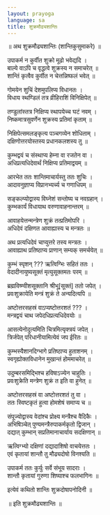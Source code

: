```yaml
---
layout: prayoga
language: sa
title: शुक्रमौढ्यशान्तिः
---
```



॥ अथ शुक्रमौढ्यशान्तिः (शान्तिकुसुमाकरे) ॥ 

उपाकर्म न कुर्वीत शुक्रो मूढो भवेद्यदि ।  
बाल्ये वाऽपि च वृद्धत्वे शुक्रस्य न समाचरेत् ॥  
शान्तिं कृत्वैव कुर्वीत न चेत्तन्निष्फलं भवेत् ॥

गोमयेन शुचिं देशमुपलिप्य विधानतः ।  
विधाय स्थण्डिलं तत्र व्रीहिराशिं विनिक्षिपेत् ॥

तण्डुलांस्तत्र निक्षिप्य स्थापयेच्च घटं नवम् ।  
निष्कमात्रसुवर्णेन शुक्रस्य प्रतिमां कृताम् ॥ 

निक्षिपेत्समलङ्कृत्य पञ्चगव्येन शोधिताम् ।  
दक्षिणोत्तरयोस्तस्य प्रधानकलशस्य तु ॥ 

कुम्भद्वयं च संस्थाप्य हेम्ना वा रजतेन वा ।  
अधिप्रत्यधिदेवार्थं निक्षिप्य प्रतिमाद्वयम् ॥ 

आरभेत ततः शान्तिमाचार्यस्तु ततः शुचिः ।  
आदावनुज्ञाप्य विप्रानभ्यर्च्य च गणाधिपम् ॥ 

सङ्कल्प्योद्वास्य विघ्नेशं सन्तोष्य च नवग्रहान् ।  
कुम्भकार्यं विधायाथ वरुणावाहनान्तरम् ॥ 

आवाहयेत्तन्मन्त्रेण शुक्रं तत्प्रतिमोपरि ।  
अधिदेवं दक्षिणत आवाह्यास्य च मन्त्रतः ॥ 

अथ प्रत्यधिदेवं चाप्युत्तरे तस्य मन्त्रतः ।  
आवाह्याथ प्रतिष्ठाप्य प्राणान् सम्यक् समर्चयेत् ॥ 

कुम्भं स्पृशन् ??? ऋत्विग्भिः सहितं ततः ।  
वेदादीनायुष्यसूक्तं मृत्युसूक्तमतः परम् ॥ 

ब्रह्मविष्ण्वीशसूक्तानि श्रीभू[सूक्तं] ततो जपेत् ।  
प्रवःशुक्रायेति मन्त्रं शुक्रं ते अन्यदित्यपि ॥ 

अष्टोत्तरसहस्रं वाऽप्यष्टोत्तरशतं ??? ।  
मन्त्रद्वयं चाथ जपेदधिप्रत्यधिदेवयोः ॥ 

आसत्येनोदुत्यमिति चित्रमित्यृक्त्रयं जपेत् ।  
त्रिर्जपेत् परिधानीयामित्येवं जप ईरितः ॥ 

कुम्भस्यैशानदिग्भागे प्रतिष्ठाप्य हुताशनम् ।  
स्वगृह्योक्तविधानेन मुखान्तं होममाचरेत् ॥ 

उदुम्बरसमिद्भिश्च हविषाऽज्येन चाहुतिः ।  
प्रवःशुक्रेति मन्त्रेण शुक्रं त इति वा हुनेत् ॥ 

अष्टोत्तरसहस्रं वा अष्टोत्तरशतं तु वा ।  
ततः स्विष्टकृतं हुत्वा होमशेषं समाप्य च ॥ 

संपूज्योद्वास्य वेदांश्च प्रोक्ष्य मन्त्रैश्च वैदिकैः ।  
अभिषिञ्चेत् पुण्यमन्त्रैरुपाकर्मकृतो द्विजान् ।  
दद्यात् कुम्भान् सप्रतिमानाचार्याय सदक्षिणान् ॥ 

ऋत्विग्भ्यो दक्षिणां दद्यादाशिषो वाचयेत्ततः ।  
एवं कृतायां शान्तौ तु मौढ्यदोषो विनश्यति ॥ 

उपाकर्म ततः कुर्युः सर्वे संभूय सादराः ।  
शान्तौ कृतायां गुरुणा शिष्याश्च फलभागिनः ॥ 

इत्येवं कथितो शान्तिः शुक्रदोषापनोदिनी ॥ 

॥ इति शुक्रमौढ्यशान्तिः ॥ 
